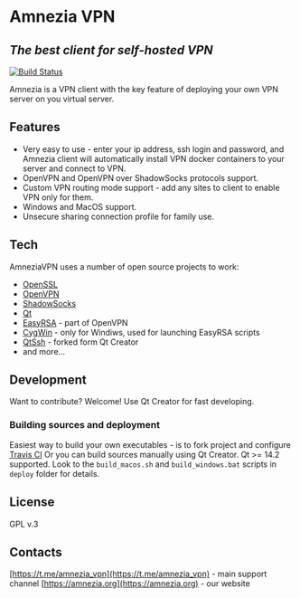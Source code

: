 # Amnezia VPN
## _The best client for self-hosted VPN_

[![Build Status](https://travis-ci.com/amnezia-vpn/desktop-client.svg?branch=master)](https://travis-ci.com/amnezia-vpn/desktop-client)

Amnezia is a VPN client with the key feature of deploying your own VPN server on you virtual server.

## Features
- Very easy to use - enter your ip address, ssh login and password, and Amnezia client will automatically install VPN docker containers to your server and connect to VPN.
- OpenVPN and OpenVPN over ShadowSocks protocols support. 
- Custom VPN routing mode support - add any sites to client to enable VPN only for them.
- Windows and MacOS support.
- Unsecure sharing connection profile for family use.

## Tech

AmneziaVPN uses a number of open source projects to work:

- [OpenSSL](https://www.openssl.org/)
- [OpenVPN](https://openvpn.net/)
- [ShadowSocks](https://shadowsocks.org/)
- [Qt](https://www.qt.io/)
- [EasyRSA](https://github.com/OpenVPN/easy-rsa) - part of OpenVPN
- [CygWin](https://www.cygwin.com/) - only for Windiws, used for launching EasyRSA scripts
- [QtSsh](https://github.com/jaredtao/QtSsh) - forked form Qt Creator
- and more...

## Development

Want to contribute? Welcome!
Use Qt Creator for fast developing.

### Building sources and deployment
Easiest way to build your own executables - is to fork project and configure [Travis CI](https://travis-ci.com/)
Or you can build sources manually using Qt Creator. Qt >= 14.2 supported.
Look to the `build_macos.sh` and `build_windows.bat` scripts in `deploy` folder for details.

## License
GPL v.3

## Contacts
[https://t.me/amnezia_vpn](https://t.me/amnezia_vpn) - main support channel
[https://amnezia.org](https://amnezia.org) - our website